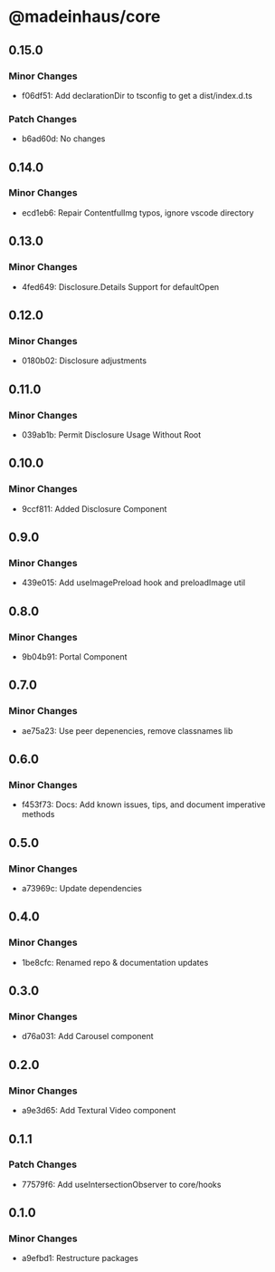 # @madeinhaus/core

## 0.15.0

### Minor Changes

- f06df51: Add declarationDir to tsconfig to get a dist/index.d.ts

### Patch Changes

- b6ad60d: No changes

## 0.14.0

### Minor Changes

- ecd1eb6: Repair ContentfulImg typos, ignore vscode directory

## 0.13.0

### Minor Changes

- 4fed649: Disclosure.Details Support for defaultOpen

## 0.12.0

### Minor Changes

- 0180b02: Disclosure adjustments

## 0.11.0

### Minor Changes

- 039ab1b: Permit Disclosure Usage Without Root

## 0.10.0

### Minor Changes

- 9ccf811: Added Disclosure Component

## 0.9.0

### Minor Changes

- 439e015: Add useImagePreload hook and preloadImage util

## 0.8.0

### Minor Changes

- 9b04b91: Portal Component

## 0.7.0

### Minor Changes

- ae75a23: Use peer depenencies, remove classnames lib

## 0.6.0

### Minor Changes

- f453f73: Docs: Add known issues, tips, and document imperative methods

## 0.5.0

### Minor Changes

- a73969c: Update dependencies

## 0.4.0

### Minor Changes

- 1be8cfc: Renamed repo & documentation updates

## 0.3.0

### Minor Changes

- d76a031: Add Carousel component

## 0.2.0

### Minor Changes

- a9e3d65: Add Textural Video component

## 0.1.1

### Patch Changes

- 77579f6: Add useIntersectionObserver to core/hooks

## 0.1.0

### Minor Changes

- a9efbd1: Restructure packages
